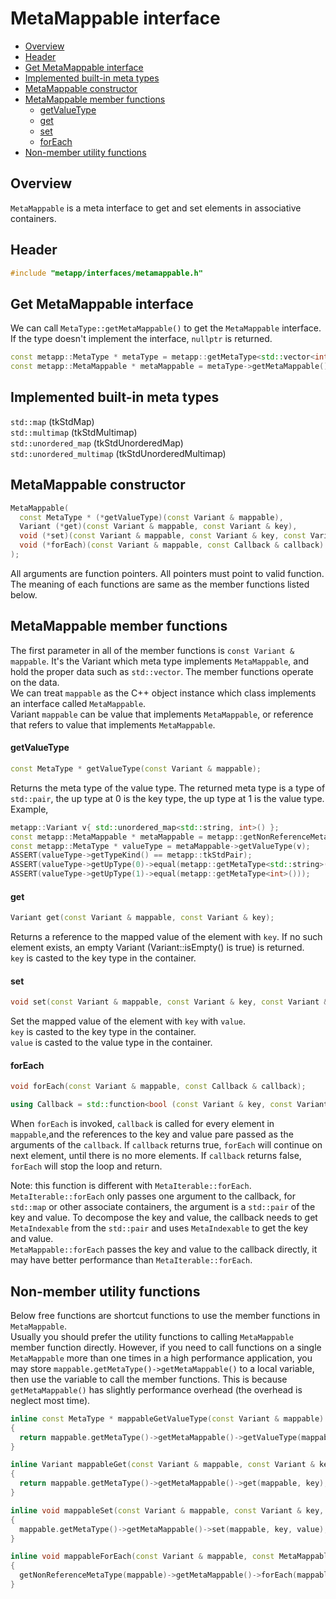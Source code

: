 [//]: # (Auto generated file, don't modify this file.)

# MetaMappable interface
<!--begintoc-->
- [Overview](#mdtoc_e7c3d1bb)
- [Header](#mdtoc_6e72a8c1)
- [Get MetaMappable interface](#mdtoc_85ad9838)
- [Implemented built-in meta types](#mdtoc_ed7f0e2e)
- [MetaMappable constructor](#mdtoc_dc6ac553)
- [MetaMappable member functions](#mdtoc_26c6c0e9)
  - [getValueType](#mdtoc_8d778ce1)
  - [get](#mdtoc_fd3b2e70)
  - [set](#mdtoc_e61425dc)
  - [forEach](#mdtoc_47eedfa9)
- [Non-member utility functions](#mdtoc_e4e47ded)
<!--endtoc-->

<a id="mdtoc_e7c3d1bb"></a>
## Overview

`MetaMappable` is a meta interface to get and set elements in associative containers.  

<a id="mdtoc_6e72a8c1"></a>
## Header

```c++
#include "metapp/interfaces/metamappable.h"
```

<a id="mdtoc_85ad9838"></a>
## Get MetaMappable interface

We can call `MetaType::getMetaMappable()` to get the `MetaMappable` interface.
If the type doesn't implement the interface, `nullptr` is returned.

```c++
const metapp::MetaType * metaType = metapp::getMetaType<std::vector<int> >();
const metapp::MetaMappable * metaMappable = metaType->getMetaMappable();
```

<a id="mdtoc_ed7f0e2e"></a>
## Implemented built-in meta types

`std::map` (tkStdMap)  
`std::multimap` (tkStdMultimap)  
`std::unordered_map` (tkStdUnorderedMap)  
`std::unordered_multimap` (tkStdUnorderedMultimap)  

<a id="mdtoc_dc6ac553"></a>
## MetaMappable constructor

```c++
MetaMappable(
  const MetaType * (*getValueType)(const Variant & mappable),
  Variant (*get)(const Variant & mappable, const Variant & key),
  void (*set)(const Variant & mappable, const Variant & key, const Variant & value),
  void (*forEach)(const Variant & mappable, const Callback & callback)
);
```

All arguments are function pointers. All pointers must point to valid function.  
The meaning of each functions are same as the member functions listed below.  

<a id="mdtoc_26c6c0e9"></a>
## MetaMappable member functions

The first parameter in all of the member functions is `const Variant & mappable`.
It's the Variant which meta type implements `MetaMappable`, and hold the proper data such as `std::vector`.
The member functions operate on the data.  
We can treat `mappable` as the C++ object instance which class implements an interface called `MetaMappable`.  
Variant `mappable` can be value that implements `MetaMappable`, or reference that refers to value that implements `MetaMappable`.  

<a id="mdtoc_8d778ce1"></a>
#### getValueType

```c++
const MetaType * getValueType(const Variant & mappable);
```

Returns the meta type of the value type. The returned meta type is a type of `std::pair`, the up type at 0 is the key type,
the up type at 1 is the value type. Example,  

```c++
metapp::Variant v{ std::unordered_map<std::string, int>() };
const metapp::MetaMappable * metaMappable = metapp::getNonReferenceMetaType(v)->getMetaMappable();
const metapp::MetaType * valueType = metaMappable->getValueType(v);
ASSERT(valueType->getTypeKind() == metapp::tkStdPair);
ASSERT(valueType->getUpType(0)->equal(metapp::getMetaType<std::string>()));
ASSERT(valueType->getUpType(1)->equal(metapp::getMetaType<int>()));
```

<a id="mdtoc_fd3b2e70"></a>
#### get

```c++
Variant get(const Variant & mappable, const Variant & key);
```

Returns a reference to the mapped value of the element with `key`.
If no such element exists, an empty Variant (Variant::isEmpty() is true) is returned.  
`key` is casted to the key type in the container.  

<a id="mdtoc_e61425dc"></a>
#### set

```c++
void set(const Variant & mappable, const Variant & key, const Variant & value);
```

Set the mapped value of the element with `key` with `value`.   
`key` is casted to the key type in the container.  
`value` is casted to the value type in the container.  

<a id="mdtoc_47eedfa9"></a>
#### forEach

```c++
void forEach(const Variant & mappable, const Callback & callback);

using Callback = std::function<bool (const Variant & key, const Variant & value)>;
```

When `forEach` is invoked, `callback` is called for every element in `mappable`,and the references to the key and value
pare passed as the arguments of the `callback`. If `callback` returns true, `forEach` will continue on next element,
until there is no more elements. If `callback` returns false, `forEach` will stop the loop and return.  

Note: this function is different with `MetaIterable::forEach`. `MetaIterable::forEach` only passes one argument to the callback,
for `std::map` or other associate containers, the argument is a `std::pair` of the key and value. To decompose the key and value,
the callback needs to get `MetaIndexable` from the `std::pair` and uses `MetaIndexable` to get the key and value.  
`MetaMappable::forEach` passes the key and value to the callback directly, it may have better performance than `MetaIterable::forEach`.

<a id="mdtoc_e4e47ded"></a>
## Non-member utility functions

Below free functions are shortcut functions to use the member functions in `MetaMappable`.  
Usually you should prefer the utility functions to calling `MetaMappable` member function directly.
However, if you need to call functions on a single `MetaMappable` more than one times in a high performance application,
you may store `mappable.getMetaType()->getMetaMappable()` to a local variable, then use the variable to call the member functions.
This is because `getMetaMappable()` has slightly performance overhead (the overhead is neglect most time).

```c++
inline const MetaType * mappableGetValueType(const Variant & mappable)
{
  return mappable.getMetaType()->getMetaMappable()->getValueType(mappable);
}

inline Variant mappableGet(const Variant & mappable, const Variant & key)
{
  return mappable.getMetaType()->getMetaMappable()->get(mappable, key);
}

inline void mappableSet(const Variant & mappable, const Variant & key, const Variant & value)
{
  mappable.getMetaType()->getMetaMappable()->set(mappable, key, value);
}

inline void mappableForEach(const Variant & mappable, const MetaMappable::Callback & callback)
{
  getNonReferenceMetaType(mappable)->getMetaMappable()->forEach(mappable, callback);
}
```

